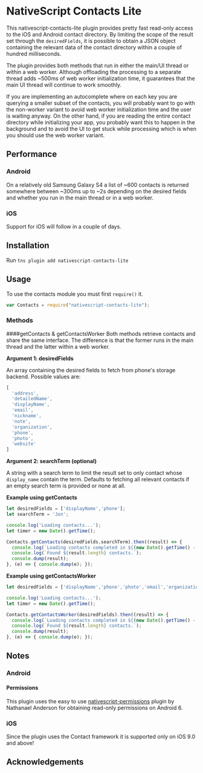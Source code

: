 # NativeScript Contacts Lite

This nativescript-contacts-lite plugin provides pretty fast read-only access to the iOS and Android contact directory. By limiting the scope of the result set through the `desiredFields`, it is possible to obtain a JSON object containing the relevant data of the contact directory within a couple of hundred milliseconds.

The plugin provides both methods that run in either the main/UI thread or within a web worker. Although offloading the processing to a separate thread adds ~500ms of web worker initialization time, it guarantees that the main UI thread will continue to work smoothly. 

If you are implementing an autocomplete where on each key you are querying a smaller subset of the contacts, you will probably want to go with the non-worker variant to avoid web worker initialization time and the user is waiting anyway. On the other hand, if you are reading the entire contact directory while initializing your app, you probably want this to happen in the background and to avoid the UI to get stuck while processing which is when you should use the web worker variant.

## Performance

### Android

On a relatively old Samsung Galaxy S4 a list of ~600 contacts is returned somewhere between ~300ms up to ~2s depending on the desired fields and whether you run in the main thread or in a web worker.

### iOS

Support for iOS will follow in a couple of days.

## Installation

Run `tns plugin add nativescript-contacts-lite`

## Usage

To use the contacts module you must first `require()` it.

```js
var Contacts = require("nativescript-contacts-lite");
```

### Methods

####getContacts & getContactsWorker
Both methods retrieve contacts and share the same interface. The difference is that the former runs in the main thread and the latter within a web worker.

**Argument 1: desiredFields**

An array containing the desired fields to fetch from phone's storage backend. Possible values are:
```js
[
  'address',
  'detailedName',
  'displayName',
  'email',
  'nickname',
  'note',
  'organization',
  'phone',
  'photo',
  'website'
]
```

**Argument 2: searchTerm (optional)**

A string with a search term to limit the result set to only contact whose `display_name` contain the term. Defaults to fetching all relevant contacts if an empty search term is provided or none at all.


**Example using getContacts**
```js
let desiredFields = ['displayName','phone'];
let searchTerm = 'Jon';

console.log('Loading contacts...');
let timer = new Date().getTime();

Contacts.getContacts(desiredFields,searchTerm).then((result) => {
  console.log(`Loading contacts completed in ${(new Date().getTime() - timer)} ms.`);
  console.log(`Found ${result.length} contacts.`);
  console.dump(result);
}, (e) => { console.dump(e); });
```

**Example using getContactsWorker**
```js
let desiredFields = ['displayName','phone','photo','email','organization'];

console.log('Loading contacts...');
let timer = new Date().getTime();

Contacts.getContactsWorker(desiredFields).then((result) => {
  console.log(`Loading contacts completed in ${(new Date().getTime() - timer)} ms.`);
  console.log(`Found ${result.length} contacts.`);
  console.dump(result);
}, (e) => { console.dump(e); });
```

## Notes

### Android

#### Permissions
This plugin uses the easy to use [nativescript-permissions](https://github.com/NathanaelA/nativescript-permissions) plugin by Nathanael Anderson for obtaining read-only permissions on Android 6.

### iOS
Since the plugin uses the Contact framework it is supported only on iOS 9.0 and above!

## Acknowledgements
